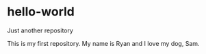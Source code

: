 # hello-world
Just another repository

This is my first repository. My name is Ryan and I love my dog, Sam. 
